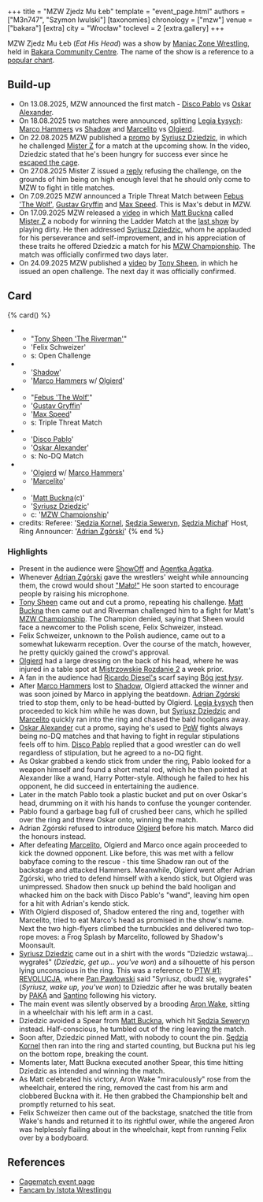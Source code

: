 +++
title = "MZW Zjedz Mu Łeb"
template = "event_page.html"
authors = ["M3n747", "Szymon Iwulski"]
[taxonomies]
chronology = ["mzw"]
venue = ["bakara"]
[extra]
city = "Wrocław"
toclevel = 2
[extra.gallery]
+++

MZW Zjedz Mu Łeb (_Eat His Head_) was a show by [Maniac Zone Wrestling](@/o/mzw.md), held in [Bakara Community Centre](@/v/bakara.md). The name of the show is a reference to a [popular chant](@/a/polish-wrestling-chants.md#calls-to-action).

## Build-up

* On 13.08.2025, MZW announced the first match - [Disco Pablo](@/w/disco-pablo.md) vs [Oskar Alexander](@/w/oskar-alexander.md).
* On 18.08.2025 two matches were announced, splitting [Legia Łysych](@/tt/legia-lysych.md): [Marco Hammers](@/w/marco-hammers.md) vs [Shadow](@/w/shadow.md) and [Marcelito](@/w/marcelito.md) vs [Olgierd](@/w/olgierd.md).
* On 22.08.2025 MZW published a [promo][promo-dziedzic] by [Syriusz Dziedzic](@/w/dziedzic.md), in which he challenged [Mister Z](@/w/mister-z.md) for a match at the upcoming show. In the video, Dziedzic stated that he's been hungry for success ever since he [escaped the cage](@/a/ptw-exits.md).
* On 27.08.2025 Mister Z issued a [reply][promo-z] refusing the challenge, on the grounds of him being on high enough level that he should only come to MZW to fight in title matches.
* On 7.09.2025 MZW announced a Triple Threat Match between [Febus 'The Wolf'](@/w/apollo-anderson.md), [Gustav Gryffin](@/w/gustav-gryffin.md) and [Max Speed](@/w/max-speed.md). This is Max's debut in MZW.
* On 17.09.2025 MZW released a [video][promo-matt] in which [Matt Buckna](@/w/matt-buckna.md) called [Mister Z](@/w/mister-z.md) a nobody for winning the Ladder Match at the [last show](@/e/mzw/2025-06-28-mzw-green-madness.md) by playing dirty. He then addressed [Syriusz Dziedzic](@/w/dziedzic.md), whom he applauded for his perseverance and self-improvement, and in his appreciation of these traits he offered Dziedzic a match for his [MZW Championship](@/c/mzw-championship.md). The match was officially confirmed two days later.
* On 24.09.2025 MZW published a [video][riverman-challenge] by [Tony Sheen](@/w/riverman.md), in which he issued an open challenge. The next day it was officially confirmed.

## Card

{% card() %}
- - "[Tony Sheen 'The Riverman'](@/w/riverman.md)"
  - 'Felix Schweizer'
  - s: Open Challenge
- - '[Shadow](@/w/shadow.md)'
  - '[Marco Hammers](@/w/marco-hammers.md) w/ [Olgierd](@/w/olgierd.md)'
- - "[Febus 'The Wolf'](@/w/apollo-anderson.md)"
  - '[Gustav Gryffin](@/w/gustav-gryffin.md)'
  - '[Max Speed](@/w/max-speed.md)'
  - s: Triple Threat Match
- - '[Disco Pablo](@/w/disco-pablo.md)'
  - '[Oskar Alexander](@/w/oskar-alexander.md)'
  - s: No-DQ Match
- - '[Olgierd](@/w/olgierd.md) w/ [Marco Hammers](@/w/marco-hammers.md)'
  - '[Marcelito](@/w/marcelito.md)'
- - '[Matt Buckna](@/w/matt-buckna.md)(c)'
  - '[Syriusz Dziedzic](@/w/dziedzic.md)'
  - c: '[MZW Championship](@/c/mzw-championship.md)'
- credits:
    Referee: '[Sędzia Kornel](@/w/sedzia-kornel.md), [Sędzia Seweryn](@/w/sedzia-seweryn.md), [Sędzia Michał](@/w/sedzia-michal.md)'
    Host, Ring Announcer: '[Adrian Zgórski](@/w/adrian-zgorski.md)'
{% end %}

### Highlights

* Present in the audience were [ShowOff](@/w/piotr-malecki.md) and [Agentka Agatka](@/w/agentka-agatka.md).
* Whenever [Adrian Zgórski](@/w/adrian-zgorski.md) gave the wrestlers' weight while announcing them, the crowd would shout ["Mało!"](@/a/polish-wrestling-chants.md#intros) He soon started to encourage people by raising his microphone.
* [Tony Sheen](@/w/riverman.md) came out and cut a promo, repeating his challenge. [Matt Buckna](@/w/matt-buckna.md) then came out and Riverman challenged him to a fight for Matt's [MZW Championship](@/c/mzw-championship.md). The Champion denied, saying that Sheen would face a newcomer to the Polish scene, Felix Schweizer, instead.
* Felix Schweizer, unknown to the Polish audience, came out to a somewhat lukewarm reception. Over the course of the match, however, he pretty quickly gained the crowd's approval.
* [Olgierd](@/w/olgierd.md) had a large dressing on the back of his head, where he was injured in a table spot at [Mistrzowskie Rozdanie 2](@/e/ppw/2025-09-20-ppw-mistrzowskie-rozdanie-2.md) a week prior.
* A fan in the audience had [Ricardo Diesel's](@/w/ricardo-diesel.md) scarf saying [Bóg jest łysy](@/a/polish-wrestling-chants.md#wrestler-specific).
* After [Marco Hammers](@/w/marco-hammers.md) lost to [Shadow](@/w/shadow.md), Olgierd attacked the winner and was soon joined by Marco in applying the beatdown. [Adrian Zgórski](@/w/adrian-zgorski.md) tried to stop them, only to be head-butted by Olgierd. [Legia Łysych](@/tt/legia-lysych.md) then proceeded to kick him while he was down, but [Syriusz Dziedzic](@/w/dziedzic.md) and [Marcelito](@/w/marcelito.md) quickly ran into the ring and chased the bald hooligans away.
* [Oskar Alexander](@/w/oskar-alexander.md) cut a promo, saying he's used to [PpW](@/o/ppw.md) fights always being no-DQ matches and that having to fight in regular stipulations feels off to him. [Disco Pablo](@/w/disco-pablo.md) replied that a good wrestler can do well regardless of stipulation, but he agreed to a no-DQ fight.
* As Oskar grabbed a kendo stick from under the ring, Pablo looked for a weapon himself and found a short metal rod, which he then pointed at Alexander like a wand, Harry Potter-style. Although he failed to hex his opponent, he did succeed in entertaining the audience.
* Later in the match Pablo took a plastic bucket and put on over Oskar's head, drumming on it with his hands to confuse the younger contender. 
* Pablo found a garbage bag full of crushed beer cans, which he spilled over the ring and threw Oskar onto, winning the match.
* Adrian Zgórski refused to introduce [Olgierd](@/w/olgierd.md) before his match. Marco did the honours instead.
* After defeating [Marcelito](@/w/marcelito.md), Olgierd and Marco once again proceeded to kick the downed opponent. Like before, this was met with a fellow babyface coming to the rescue - this time Shadow ran out of the backstage and attacked Hammers. Meanwhile, Olgierd went after Adrian Zgórski, who tried to defend himself with a kendo stick, but Olgierd was unimpressed. Shadow then snuck up behind the bald hooligan and whacked him on the back with Disco Pablo's "wand", leaving him open for a hit with Adrian's kendo stick.
* With Olgierd disposed of, Shadow entered the ring and, together with Marcelito, tried to eat Marco's head as promised in the show's name. Next the two high-flyers climbed the turnbuckles and delivered two top-rope moves: a Frog Splash by Marcelito, followed by Shadow's Moonsault.
* [Syriusz Dziedzic](@/w/dziedzic.md) came out in a shirt with the words "Dziedzic wstawaj... wygrałeś" (_Dziedzic, get up... you've won_) and a silhouette of his person lying unconscious in the ring. This was a reference to [PTW #1: REVOLUCJA](@/e/ptw/2021-10-09-ptw-1-revolucja.md), where [Pan Pawłowski](@/w/pan-pawlowski.md) said "Syriusz, obudź się, wygrałeś" (_Syriusz, wake up, you've won_) to Dziedzic after he was brutally beaten by [PAKA](@/tt/paka.md) and [Santino](@/w/santino.md) following his victory.
* The main event was silently observed by a brooding [Aron Wake](@/w/aron-wake.md), sitting in a wheelchair with his left arm in a cast.
* Dziedzic avoided a Spear from [Matt Buckna](@/w/matt-buckna.md), which hit [Sędzia Seweryn](@/w/sedzia-seweryn.md) instead. Half-conscious, he tumbled out of the ring leaving the match.
* Soon after, Dziedzic pinned Matt, with nobody to count the pin. [Sędzia Kornel](@/w/sedzia-kornel.md) then ran into the ring and started counting, but Buckna put his leg on the bottom rope, breaking the count.
* Moments later, Matt Buckna executed another Spear, this time hitting Dziedzic as intended and winning the match.
* As Matt celebrated his victory, Aron Wake "miraculously" rose from the wheelchair, entered the ring, removed the cast from his arm and clobbered Buckna with it. He then grabbed the Championship belt and promptly returned to his seat.
* Felix Schweizer then came out of the backstage, snatched the title from Wake's hands and returned it to its rightful ower, while the angered Aron was helplessly flailing about in the wheelchair, kept from running Felix over by a bodyboard.

## References

* [Cagematch event page](https://www.cagematch.net/?id=1&nr=431688)
* [Fancam by Istota Wrestlingu](https://www.youtube.com/watch?v=XDET0mzLEoc)

[promo-dziedzic]: https://www.facebook.com/reel/1952443468659232/
[promo-z]: https://www.facebook.com/reel/2210556449383947/
[promo-matt]: https://www.facebook.com/ManiacZoneWrestling/videos/655104714312240
[riverman-challenge]: https://www.facebook.com/watch/?v=1115122563935121
